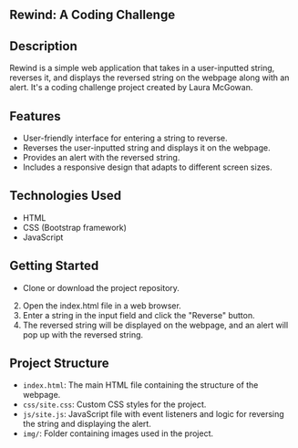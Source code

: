 ## Rewind: A Coding Challenge

## Description

Rewind is a simple web application that takes in a user-inputted string, reverses it, and displays the reversed string on the webpage along with an alert. It's a coding challenge project created by Laura McGowan.

## Features

- User-friendly interface for entering a string to reverse.
- Reverses the user-inputted string and displays it on the webpage.
- Provides an alert with the reversed string.
- Includes a responsive design that adapts to different screen sizes.

## Technologies Used

- HTML
- CSS (Bootstrap framework)
- JavaScript

## Getting Started

- Clone or download the project repository.

2. Open the index.html file in a web browser.
3. Enter a string in the input field and click the "Reverse" button.
4. The reversed string will be displayed on the webpage, and an alert will pop up with the reversed string.

## Project Structure

- `index.html`: The main HTML file containing the structure of the webpage.
- `css/site.css`: Custom CSS styles for the project.
- `js/site.js`: JavaScript file with event listeners and logic for reversing the string and displaying the alert.
- `img/`: Folder containing images used in the project.
